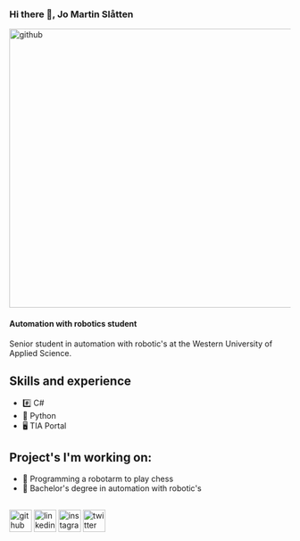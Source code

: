 
### Hi there 👋, Jo Martin Slåtten
<img src='https://raw.githubusercontent.com/HVLrobotics/project-reporting-example/9f3fef09243d8dec53e37df6c821e7fd0ef71b9e/%E2%80%ABimages/logo.png' alt='github' height='500' width='700'>

#### Automation with robotics student
Senior student in automation with robotic's at the Western University of Applied Science. 



## Skills and experience
* #️⃣ C# 
* 🐍 Python
* 🖥️ TIA Portal

## Project's I'm working on:
* 🤖 Programming a robotarm to play chess
* 🏫 Bachelor's degree in automation with robotic's


##

[<img src='https://cdn.jsdelivr.net/npm/simple-icons@3.0.1/icons/github.svg' alt='github' height='40'>](https://github.com/jomartinsl)  [<img src='https://cdn.jsdelivr.net/npm/simple-icons@3.0.1/icons/linkedin.svg' alt='linkedin' height='40'>](https://www.linkedin.com/in/jo-martin-slåtten-3ba05722b/)  [<img src='https://cdn.jsdelivr.net/npm/simple-icons@3.0.1/icons/instagram.svg' alt='instagram' height='40'>](https://www.instagram.com/jomsla98/)  [<img src='https://cdn.jsdelivr.net/npm/simple-icons@3.0.1/icons/twitter.svg' alt='twitter' height='40'>](https://twitter.com/slatten_jo)  
